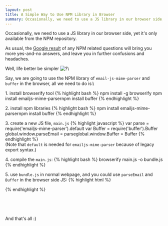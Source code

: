 ```yaml
---
layout: post
title: A Simple Way to Use NPM Library in Browser
summary: Occasionally, we need to use a JS library in our browser side, yet it's only available from the NPM repository.
---
```


Occasionally, we need to use a JS library in our browser side, yet it's
only available from the NPM repository.

As usual, the [Google result](https://www.google.com/search?client=firefox-b-d&q=use+npm+library+in+browser)
of any NPM related questions will bring you more yes-and-no answers, and
leave you in further confusions and headaches.

Well, life better be simpler
![?](A%20Simple%20Way%20to%20Use%20NPM%20Library%20in%20Browser%20-%20Bart%20Solutions_files/1f642.svg)\

Say, we are going to use the NPM library of `email-js-mime-parser` and
`buffer` in the browser, all we need to do is:\

​1. install browserify tool
 {% highlight bash %}
 npm install -g browserify
 npm install emailjs-mime-parsernpm install buffer
{% endhighlight %}

​2. install npm libraries
 {% highlight bash %}
 npm install emailjs-mime-parsernpm install buffer
{% endhighlight %}

​3. create a new JS file, `main.js`
{% highlight javascript %}
var parse = require('emailjs-mime-parser').default
var Buffer = require('buffer').Buffer
global.window.parseEmail = parseglobal.window.Buffer = Buffer
{% endhighlight %}\
(Note that `default` is needed for `emailjs-mime-parser` because of
legacy export syntax.)

​4. compile the `main.js`:
{% highlight bash %}
browserify main.js -o bundle.js
{% endhighlight %}

​5. use `bundle.js` in normal webpage, and you could use `parseEmail` and `Buffer` in the browser side JS:
{% highlight html %}
<html>
<head>
<script src='bundle.js'>
<script>console.log(window.parseEmail);console.log(window.Buffer);</script>
</head>
<body></body>
</html>
{% endhighlight %}

 


 

And that's all :)

